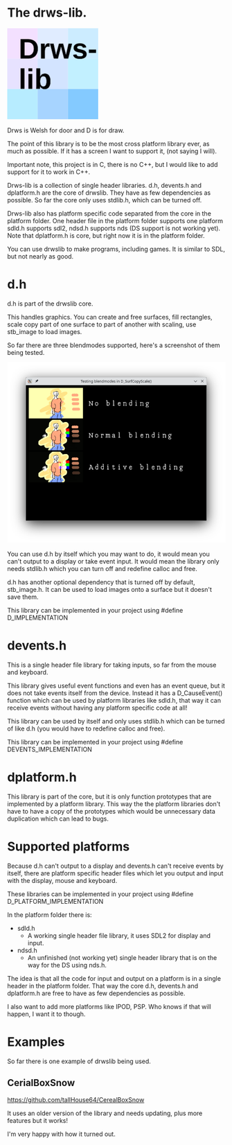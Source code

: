 

# The drws-lib.
<img src="https://raw.githubusercontent.com/tallHouse64/drws-lib/refs/heads/main/drws-lib.png" width="210" height="210" alt="The logo for the drws-lib library." />

Drws is Welsh for door and D is for draw.

The point of this library is to be the most cross platform library ever, as much as possible. If it has a screen I want to support it, (not saying I will).

Important note, this project is in C, there is no C++, but I would like to add support for it to work in C++.

Drws-lib is a collection of single header libraries. d.h, devents.h and dplatform.h are the core of drwslib. They have as few dependencies as possible. So far the core only uses stdlib.h, which can be turned off.

Drws-lib also has platform specific code separated from the core in the platform folder. One header file in the platform folder supports one platform sdld.h supports sdl2, ndsd.h supports nds (DS support is not working yet). Note that dplatform.h is core, but right now it is in the platform folder.

You can use drwslib to make programs, including games. It is similar to SDL, but not nearly as good.

# d.h
d.h is part of the drwslib core.

This handles graphics. You can create and free surfaces, fill rectangles, scale copy part of one surface to part of another with scaling, use stb_image to load images.

So far there are three blendmodes supported, here's a screenshot of them being tested.

<img src="https://raw.githubusercontent.com/tallHouse64/drws-lib/refs/heads/main/surfcopyscale-blendmode-test-screenshot.png" alt="A screenshot showing the supported blendmodes so far, no blending, normal blending and additive blending."/>

You can use d.h by itself which you may want to do, it would mean you can't output to a display or take event input. It would mean the library only needs stdlib.h which you can turn off and redefine calloc and free.

d.h has another optional dependency that is turned off by default, stb_image.h. It can be used to load images onto a surface but it doesn't save them.

This library can be implemented in your project using #define D_IMPLEMENTATION

# devents.h
This is a single header file library for taking inputs, so far from the mouse and keyboard.

This library gives useful event functions and even has an event queue, but it does not take events itself from the device. Instead it has a D_CauseEvent() function which can be used by platform libraries like sdld.h, that way it can receive events without having any platform specific code at all!

This library can be used by itself and only uses stdlib.h which can be turned of like d.h (you would have to redefine calloc and free).

This library can be implemented in your project using #define DEVENTS_IMPLEMENTATION

# dplatform.h
This library is part of the core, but it is only function prototypes that are implemented by a platform library. This way the the platform libraries don't have to have a copy of the prototypes which would be unnecessary data duplication which can lead to bugs.

# Supported platforms
Because d.h can't output to a display and devents.h can't receive events by itself, there are platform specific header files which let you output and input with the display, mouse and keyboard.

These libraries can be implemented in your project using #define D_PLATFORM_IMPLEMENTATION

In the platform folder there is:
- sdld.h
  - A working single header file library, it uses SDL2 for display and input.
- ndsd.h
  - An unfinished (not working yet) single header library that is on the way for the DS using nds.h.

The idea is that all the code for input and output on a platform is in a single header in the platform folder. That way the core d.h, devents.h and dplatform.h are free to have as few dependencies as possible.

I also want to add more platforms like IPOD, PSP. Who knows if that will happen, I want it to though.

# Examples
So far there is one example of drwslib being used.
## CerialBoxSnow
https://github.com/tallHouse64/CerealBoxSnow

It uses an older version of the library and needs updating, plus more features but it works! 

I'm very happy with how it turned out.

